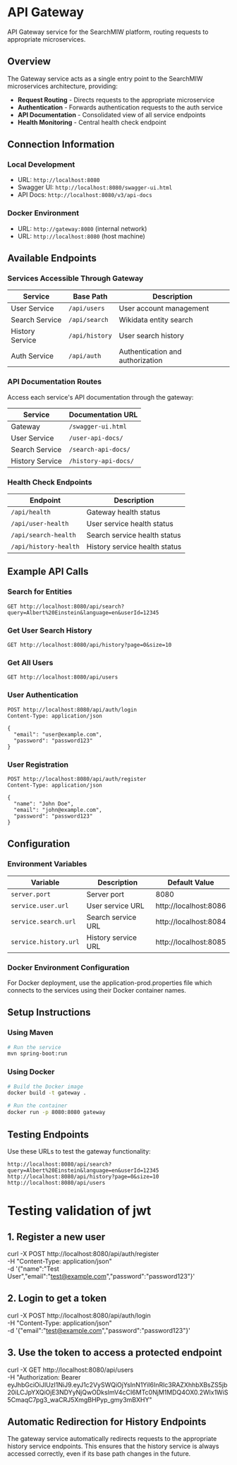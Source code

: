 # API Gateway

API Gateway service for the SearchMIW platform, routing requests to appropriate microservices.

## Overview

The Gateway service acts as a single entry point to the SearchMIW microservices architecture, providing:

- **Request Routing** - Directs requests to the appropriate microservice
- **Authentication** - Forwards authentication requests to the auth service
- **API Documentation** - Consolidated view of all service endpoints
- **Health Monitoring** - Central health check endpoint

## Connection Information

### Local Development
- URL: `http://localhost:8080`
- Swagger UI: `http://localhost:8080/swagger-ui.html`
- API Docs: `http://localhost:8080/v3/api-docs`

### Docker Environment
- URL: `http://gateway:8080` (internal network)
- URL: `http://localhost:8080` (host machine)

## Available Endpoints

### Services Accessible Through Gateway

| Service | Base Path | Description |
|---------|-----------|-------------|
| User Service | `/api/users` | User account management |
| Search Service | `/api/search` | Wikidata entity search |
| History Service | `/api/history` | User search history |
| Auth Service | `/api/auth` | Authentication and authorization |

### API Documentation Routes

Access each service's API documentation through the gateway:

| Service | Documentation URL |
|---------|------------------|
| Gateway | `/swagger-ui.html` |
| User Service | `/user-api-docs/` |
| Search Service | `/search-api-docs/` |
| History Service | `/history-api-docs/` |

### Health Check Endpoints

| Endpoint | Description |
|----------|-------------|
| `/api/health` | Gateway health status |
| `/api/user-health` | User service health status |
| `/api/search-health` | Search service health status |
| `/api/history-health` | History service health status |

## Example API Calls

### Search for Entities
```
GET http://localhost:8080/api/search?query=Albert%20Einstein&language=en&userId=12345
```

### Get User Search History
```
GET http://localhost:8080/api/history?page=0&size=10
```

### Get All Users
```
GET http://localhost:8080/api/users
```

### User Authentication
```
POST http://localhost:8080/api/auth/login
Content-Type: application/json

{
  "email": "user@example.com",
  "password": "password123"
}
```

### User Registration
```
POST http://localhost:8080/api/auth/register
Content-Type: application/json

{
  "name": "John Doe",
  "email": "john@example.com",
  "password": "password123"
}
```

## Configuration

### Environment Variables

| Variable | Description | Default Value |
|----------|-------------|---------------|
| `server.port` | Server port | 8080 |
| `service.user.url` | User service URL | http://localhost:8086 |
| `service.search.url` | Search service URL | http://localhost:8084 |
| `service.history.url` | History service URL | http://localhost:8085 |

### Docker Environment Configuration

For Docker deployment, use the application-prod.properties file which connects to the services using their Docker container names.

## Setup Instructions

### Using Maven
```bash
# Run the service
mvn spring-boot:run
```

### Using Docker
```bash
# Build the Docker image
docker build -t gateway .

# Run the container
docker run -p 8080:8080 gateway
```

## Testing Endpoints

Use these URLs to test the gateway functionality:

```
http://localhost:8080/api/search?query=Albert%20Einstein&language=en&userId=12345
http://localhost:8080/api/history?page=0&size=10
http://localhost:8080/api/users
```

# Testing validation of jwt

## 1. Register a new user
curl -X POST http://localhost:8080/api/auth/register \
  -H "Content-Type: application/json" \
  -d '{"name":"Test User","email":"test@example.com","password":"password123"}'

## 2. Login to get a token
curl -X POST http://localhost:8080/api/auth/login \
  -H "Content-Type: application/json" \
  -d '{"email":"test@example.com","password":"password123"}'

## 3. Use the token to access a protected endpoint
curl -X GET http://localhost:8080/api/users \
  -H "Authorization: Bearer eyJhbGciOiJIUzI1NiJ9.eyJ1c2VySWQiOjYsInN1YiI6InRlc3RAZXhhbXBsZS5jb20iLCJpYXQiOjE3NDYyNjQwODksImV4cCI6MTc0NjM1MDQ4OX0.2Wlx1WiS5CmaqC7pg3_waCRJ5XmgBHPyp_gmy3mBXHY"

## Automatic Redirection for History Endpoints

The gateway service automatically redirects requests to the appropriate history service endpoints. This ensures that the history service is always accessed correctly, even if its base path changes in the future.